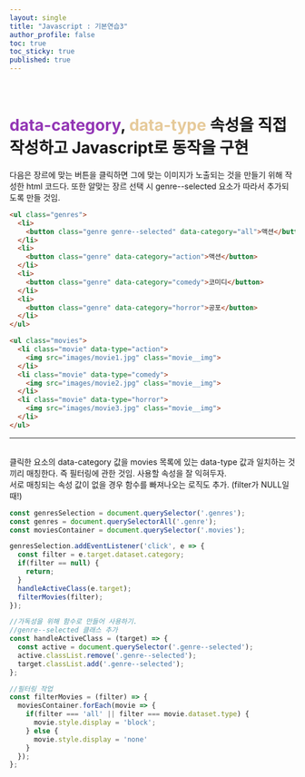 ```yaml
---
layout: single
title: "Javascript : 기본연습3"
author_profile: false
toc: true
toc_sticky: true
published: true
---
```


<br>

# <span style="color:#9336b5">data-category</span>, <span style="color:#e6ca9a">data-type</span> 속성을 직접 작성하고 Javascript로 동작을 구현

<div class="notice--info">
다음은 장르에 맞는 버튼을 클릭하면 그에 맞는 이미지가 노출되는 것을 만들기 위해 작성한 html 코드다.
또한 알맞는 장르 선택 시 genre--selected 요소가 따라서 추가되도록 만들 것임.
</div>

```html
<ul class="genres">
  <li>
    <button class="genre genre--selected" data-category="all">액션</button>
  </li>
  <li>
    <button class="genre" data-category="action">액션</button>
  </li>
  <li>
    <button class="genre" data-category="comedy">코미디</button>
  </li>
  <li>
    <button class="genre" data-category="horror">공포</button>
  </li>
</ul>

<ul class="movies">
  <li class="movie" data-type="action">
    <img src="images/movie1.jpg" class="movie__img">
  </li>
  <li class="movie" data-type="comedy">
    <img src="images/movie2.jpg" class="movie__img">
  </li>
  <li class="movie" data-type="horror">
    <img src="images/movie3.jpg" class="movie__img">
  </li>
</ul>
```

<hr>
<br>

<div class="notice--info">
클릭한 요소의 data-category 값을 movies 목록에 있는 data-type 값과 일치하는 것끼리 매칭한다.
즉 필터링에 관한 것임. 사용할 속성을 잘 익혀두자.
</div>

<div class="notice--info">
서로 매칭되는 속성 값이 없을 경우 함수를 빠져나오는 로직도 추가. (filter가 NULL일 때!)
</div>

```javascript
const genresSelection = document.querySelector('.genres');
const genres = document.querySelectorAll('.genre');
const moviesContainer = document.querySelector('.movies');

genresSelection.addEventListener('click', e => {
  const filter = e.target.dataset.category;
  if(filter == null) {
    return;
  }
  handleActiveClass(e.target);
  filterMovies(filter);
});

//가독성을 위해 함수로 만들어 사용하기.
//genre--selected 클래스 추가
const handleActiveClass = (target) => {
  const active = document.querySelector('.genre--selected');
  active.classList.remove('.genre--selected');
  target.classList.add('.genre--selected');
};

//필터링 작업
const filterMovies = (filter) => {
  moviesContainer.forEach(movie => {
    if(filter === 'all' || filter === movie.dataset.type) {
      movie.style.display = 'block';
    } else {
      movie.style.display = 'none'
    }
  });
};
```